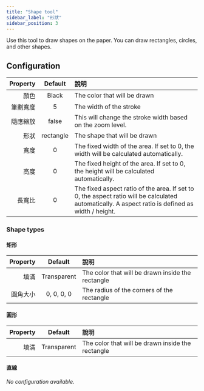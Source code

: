 ```yaml
---
title: "Shape tool"
sidebar_label: "形狀"
sidebar_position: 3
---
```



Use this tool to draw shapes on the paper. You can draw rectangles, circles, and other shapes.

## Configuration

| Property |  Default  | 說明                                                                                                                                               |
| --------:|:---------:|:------------------------------------------------------------------------------------------------------------------------------------------------ |
|       顏色 |   Black   | The color that will be drawn                                                                                                                     |
|     筆劃寬度 |     5     | The width of the stroke                                                                                                                          |
|     隨應縮放 |   false   | This will change the stroke width based on the zoom level.                                                                                       |
|       形狀 | rectangle | The shape that will be drawn                                                                                                                     |
|       寬度 |     0     | The fixed width of the area. If set to 0, the width will be calculated automatically.                                                            |
|       高度 |     0     | The fixed height of the area. If set to 0, the height will be calculated automatically.                                                          |
|      長寬比 |     0     | The fixed aspect ratio of the area. If set to 0, the aspect ratio will be calculated automatically. A aspect ratio is defined as width / height. |

### Shape types

#### 矩形

| Property |   Default   | 說明                                                |
| --------:|:-----------:|:------------------------------------------------- |
|       填滿 | Transparent | The color that will be drawn inside the rectangle |
|     圓角大小 | 0, 0, 0, 0  | The radius of the corners of the rectangle        |

#### 圓形

| Property |   Default   | 說明                                                |
| --------:|:-----------:|:------------------------------------------------- |
|       填滿 | Transparent | The color that will be drawn inside the rectangle |

#### 直線

*No configuration available.*
